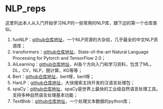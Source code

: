 # NLP_reps

这里列出本人从入门开始学习NLP的一些常用的NLP库，跟下边的第一个仓库类似。
1. funNLP：[github仓库地址](https://github.com/fighting41love/funNLP)，一个NLP资源的大杂烩，几乎最全的中文NLP资源库；
2. transformers：[github仓库地址](https://github.com/huggingface/transformers)，State-of-the-art Natural Language Processing for Pytorch and TensorFlow 2.0；
3. AiLearning：[github仓库地址](https://github.com/apachecn/AiLearning)，AI各个方向入门和学习资料，包含了ML，DL，CV，NLP，图计算，KG等等；
4. Bert：[github仓库地址](https://github.com/google-research/bert)，bert呀，bert呀；
5. HanLP：[github仓库地址](https://github.com/hankcs/HanLP)，大快搜索主持开发的汉语言处理包；
6. spaCy：[github仓库地址](https://github.com/explosion/spaCy)，spaCy是世界上最快的工业级自然语言处理工具。 支持多种自然语言处理基本功能；
7. TextBlob：[github仓库地址](https://github.com/sloria/TextBlob)，一个处理文本数据的python库；
